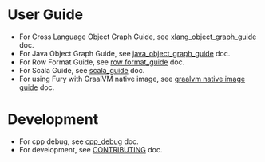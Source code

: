 # User Guide
- For Cross Language Object Graph Guide, see [xlang_object_graph_guide](guide/xlang_object_graph_guide.md) doc.
- For Java Object Graph Guide, see [java_object_graph_guide](guide/java_object_graph_guide.md) doc.
- For Row Format Guide, see [row format_guide](guide/row_format_guide.md) doc.
- For Scala Guide, see [scala_guide](guide/scala_guide.md) doc.
- For using Fury with GraalVM native image, see [graalvm native image guide](guide/graalvm_guide.md) doc.

# Development
- For cpp debug, see [cpp_debug](cpp_debug.md) doc.
- For development, see [CONTRIBUTING](../CONTRIBUTING.md) doc.
